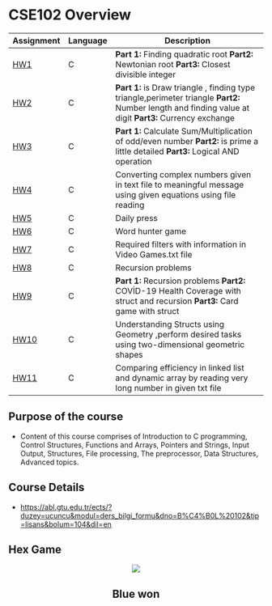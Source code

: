 # CSE102 Overview

Assignment  | Language | Description
------------- | ------------- | ------------- 
[HW1](https://github.com/okantorun/CSE102-Assignments/tree/main/HW1)  | C | __Part 1:__  Finding quadratic root __Part2:__ Newtonian root __Part3:__ Closest divisible integer
[HW2](https://github.com/okantorun/CSE102-Assignments/tree/main/HW2)  | C | __Part 1:__ is Draw triangle , finding type triangle,perimeter triangle __Part2:__ Number length and finding value at digit __Part3:__ Currency exchange
[HW3](https://github.com/okantorun/CSE102-Assignments/tree/main/HW3)  | C |  __Part 1:__  Calculate Sum/Multiplication of odd/even number __Part2:__ is prime a little detailed __Part3:__ Logical AND operation
[HW4](https://github.com/okantorun/CSE102-Assignments/tree/main/HW4)  | C | Converting complex numbers given in text file to meaningful message using given equations using file reading
[HW5](https://github.com/okantorun/CSE102-Assignments/tree/main/HW5)  | C | Daily press
[HW6](https://github.com/okantorun/CSE102-Assignments/tree/main/HW6)  | C | Word hunter game
[HW7](https://github.com/okantorun/CSE102-Assignments/tree/main/HW7)  | C | Required filters with information in Video Games.txt file
[HW8](https://github.com/okantorun/CSE102-Assignments/tree/main/HW8)  | C | Recursion problems
[HW9](https://github.com/okantorun/CSE102-Assignments/tree/main/HW9)  | C | __Part 1:__ Recursion problems __Part2:__ COVİD-19 Health Coverage with struct and recursion __Part3:__ Card game with struct
[HW10](https://github.com/okantorun/CSE102-Assignments/tree/main/HW10)  | C | Understanding Structs using Geometry ,perform desired tasks using two-dimensional geometric shapes
[HW11](https://github.com/okantorun/CSE102-Assignments/tree/main/HW11)  | C | Comparing efficiency in linked list and dynamic array by reading very long number in given txt file

## Purpose of the course
- Content of this course comprises of Introduction to C programming, Control Structures, Functions and Arrays, Pointers and Strings, Input Output, Structures, File processing, The preprocessor, Data Structures, Advanced topics.

## Course Details
- https://abl.gtu.edu.tr/ects/?duzey=ucuncu&modul=ders_bilgi_formu&dno=B%C4%B0L%20102&tip=lisans&bolum=104&dil=en

## Hex Game
<p align="center">
  <img src="https://upload.wikimedia.org/wikipedia/commons/3/38/Hex-board-11x11-%282%29.jpg">
</p>
<h2 align="center">Blue won</h2>
